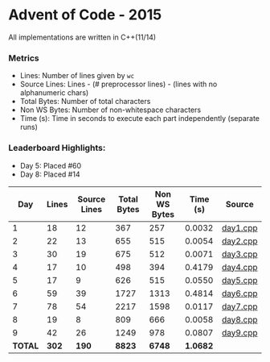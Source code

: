 # Advent of Code - 2015

All implementations are written in C++(11/14)

### Metrics

* Lines: Number of lines given by `wc`
* Source Lines: Lines - (# preprocessor lines) - (lines with no alphanumeric chars)
* Total Bytes: Number of total characters
* Non WS Bytes: Number of non-whitespace characters
* Time (s): Time in seconds to execute each part independently (separate runs)

### Leaderboard Highlights:

* Day 5: Placed #60
* Day 8: Placed #14

Day | Lines | Source Lines | Total Bytes | Non WS Bytes | Time (s) | Source
----|-------|--------------|-------------|--------------|----------|-------
1 | 18 | 12 | 367 | 257 | 0.0032 | [day1.cpp](https://github.com/willkill07/adventofcode/blob/master/src/day1/day1.cpp)
2 | 22 | 13 | 655 | 515 | 0.0054 | [day2.cpp](https://github.com/willkill07/adventofcode/blob/master/src/day2/day2.cpp)
3 | 30 | 19 | 675 | 512 | 0.0071 | [day3.cpp](https://github.com/willkill07/adventofcode/blob/master/src/day3/day3.cpp)
4 | 17 | 10 | 498 | 394 | 0.4179 | [day4.cpp](https://github.com/willkill07/adventofcode/blob/master/src/day4/day4.cpp)
5 | 17 | 9 | 626 | 515 | 0.0550 | [day5.cpp](https://github.com/willkill07/adventofcode/blob/master/src/day5/day5.cpp)
6 | 59 | 39 | 1727 | 1313 | 0.4814 | [day6.cpp](https://github.com/willkill07/adventofcode/blob/master/src/day6/day6.cpp)
7 | 78 | 54 | 2217 | 1598 | 0.0117 | [day7.cpp](https://github.com/willkill07/adventofcode/blob/master/src/day7/day7.cpp)
8 | 19 | 8 | 809 | 666 | 0.0058 | [day8.cpp](https://github.com/willkill07/adventofcode/blob/master/src/day8/day8.cpp)
9 | 42 | 26 | 1249 | 978 | 0.0807 | [day9.cpp](https://github.com/willkill07/adventofcode/blob/master/src/day9/day9.cpp)
**TOTAL** | **302** | **190** | **8823** | **6748** | **1.0682** |
